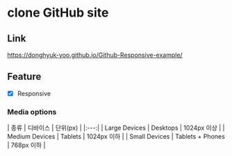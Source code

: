 # clone GitHub site

## Link
https://donghyuk-yoo.github.io/Github-Responsive-example/

## Feature
- [x] Responsive

### Media options

| 종류 | 디바이스 | 단위(px) |
|:---:|
| Large Devices | Desktops | 1024px 이상 |
| Medium Devices | Tablets | 1024px 이하 |
| Small Devices | Tablets + Phones | 768px 이하 |
